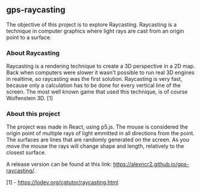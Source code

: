## gps-raycasting

The objective of this project is to explore Raycasting. Raycasting is a technique in computer graphics where light rays are cast from an origin point to a surface.

### About Raycasting

Raycasting is a rendering technique to create a 3D perspective in a 2D map. Back when computers were slower it wasn't possible to run real 3D engines in realtime, so raycasting was the first solution. Raycasting is very fast, because only a calculation has to be done for every vertical line of the screen. The most well known game that used this technique, is of course Wolfenstein 3D. [1]

### About this project

The project was made in React, using p5.js. The mouse is considered  the origin point of multiple rays of light emmitted in all directions from the point. The surfaces are lines that are randomly generated on the screen. As you move the mouse the rays will change shape and length, relatively to the closest surface.

A release version can be found at this link: https://alexncr2.github.io/gps-raycasting/.

[1] - https://lodev.org/cgtutor/raycasting.html
